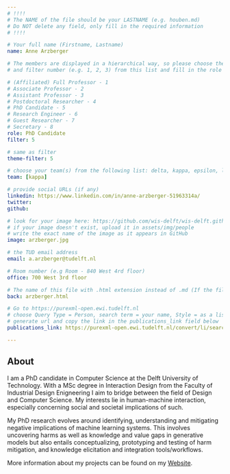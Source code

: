 ```yaml
---
# !!!!
# The NAME of the file should be your LASTNAME (e.g. houben.md)
# Do NOT delete any field, only fill in the required information
# !!!! 

# Your full name (Firstname, Lastname)
name: Anne Arzberger

# The members are displayed in a hierarchical way, so please choose the role (e.g. Full Professor, Assistant Professor etc) 
# and filter number (e.g. 1, 2, 3) from this list and fill in the role and filter from below:

# (Affiliated) Full Professor - 1
# Associate Professor - 2
# Assistant Professor - 3
# Postdoctoral Researcher - 4
# PhD Candidate - 5
# Research Engineer - 6 
# Guest Researcher - 7
# Secretary - 8
role: PhD Candidate
filter: 5

# same as filter
theme-filter: 5

# choose your team(s) from the following list: delta, kappa, epsilon, lambda, cel
team: [kappa]

# provide social URLs (if any)
linkedin: https://www.linkedin.com/in/anne-arzberger-51963314a/
twitter: 
github: 

# look for your image here: https://github.com/wis-delft/wis-delft.github.io/tree/master/assets/img/people 
# if your image doesn't exist, upload it in assets/img/people 
# write the exact name of the image as it appears in GitHub  
image: arzberger.jpg

# the TUD email address
email: a.arzberger@tudelft.nl

# Room number (e.g Room - 840 West 4rd floor)
office: 700 West 3rd floor

# The name of this file with .html extension instead of .md (If the filename is ionescu.md, the "back" field will be ionescu.html)
back: arzberger.html

# Go to https://purexml-open.ewi.tudelft.nl 
# choose Query Type = Person, search term = your name, Style = as a list
# generate url and copy the link in the publications_link field below
publications_link: https://purexml-open.ewi.tudelft.nl/convert/li/search-term/a.arzberger

---
```


## About
I am a PhD candidate in Computer Science at the Delft University of Technology. With a MSc degree in Interaction Design from the Faculty of Industrial Design Enigneering I aim to bridge between the field of Design and Computer Science. My interests lie in human-machine interaction, especially concerning social and societal implications of such.

My PhD research evolves around identifying, understanding and mitigating negative implications of machine learning systems. This involves uncovering harms as well as knowledge and value gaps in generative models but also entails conceptualizing, prototyping and testing of harm mitigation, and knowledge elicitation and integration tools/workflows.

More information about my projects can be found on my [Website](https://anne6433.wixsite.com/website-5).



